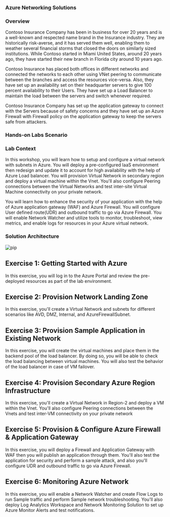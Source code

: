 ### Azure Networking Solutions

### Overview

Contoso Insurance Company has been in business for over 20 years and is a well-known and respected name brand in the Insurance industry. They are historically risk-averse, and it has served them well, enabling them to weather several financial storms that closed the doors on similarly sized institutions. While Contoso started in Miami United States, around 20 years ago, they have started their new branch in Florida city around 10 years ago. 

Contoso Insurance has placed both offices in different networks and connected the networks to each other using VNet peering to communicate between the branches and access the resources vice-versa. Also, they have set up an availability set on their headquarter servers to give 100 percent availability to their Users. They have set up a Load Balancer to maintain the load between the servers and switch whenever required. 

Contoso Insurance Company has set up the application gateway to connect with the Servers because of safety concerns and they have set up an Azure Firewall with Firewall policy on the application gateway to keep the servers safe from attackers.

### Hands-on Labs Scenario



### Lab Context

In this workshop, you will learn how to setup and configure a virtual network with subnets in Azure. You will deploy a pre-configured IaaS environment then redesign and update it to account for high availability with the help of Azure Load balancer. You will provision Virtual Network in secondary region and deploy a virtual machine within the Vnet. You'll also configure Peering connections between the Virtual Networks and test inter-site Virtual Machine connectivity on your private network.

You will learn how to enhance the security of your application with the help of Azure application gateway (WAF) and Azure Firewall. You will configure User defined route(UDR) and outbound traffic to go via Azure Firewall. You will enable Network Watcher and utilize tools to monitor, troubleshoot, view metrics, and enable logs for resources in your Azure virtual network.


### Solution Architecture

 ![pip](https://github.com/CloudLabsAI-Azure/AIW-Azure-Network-Solutions/blob/main/media/Picture10.png?raw=true)
 

## Exercise 1: Getting Started with Azure 

In this exercise, you will log in to the Azure Portal and review the pre-deployed resources as part of the lab environment.

## Exercise 2: Provision Network Landing Zone

In this exercise, you'll create a Virtual Network and subnets for different scenarios like AVD, DMZ, Internal, and AzureFirewallSubnet.

## Exercise 3: Provision Sample Application in Existing Network

In this exercise, you will create the virtual machines and place them in the backend pool of the load balancer. By doing so, you will be able to check the load balancing between virtual machines. You will also test the behavior of the load balancer in case of VM failover.

## Exercise 4:  Provision Secondary Azure Region Infrastructure 

In this exercise, you'll create a Virtual Network in Region-2 and deploy a VM within the Vnet. You'll also configure Peering connections between the Vnets and test inter-VM connectivity on your private network

## Exercise 5: Provision & Configure Azure Firewall & Application Gateway

In this exercise, you will deploy a Firewall and Application Gateway with WAF then you will publish an application through them. You'll also test the application for security and perform a sample attack, and also you'll configure UDR and outbound traffic to go via Azure Firewall.

## Exercise 6: Monitoring Azure Network

In this exercise, you will enable a Network Watcher and create Flow Logs to run Sample traffic and perform Sample network troubleshooting. You'll also deploy Log Analytics Workspace and Network Monitoring Solution to set up Azure Monitor Alerts and test notifications.
